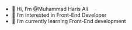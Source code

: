 - 👋 Hi, I’m @Muhammad Haris Ali
- 👀 I’m interested in Front-End Developer
- 🌱 I’m currently learning Front-End development


<!---
Muhammad Haris Ali is a ✨ special ✨ repository because its `README.md` (this file) appears on your GitHub profile.
You can click the Preview link to take a look at your changes.
--->
